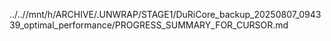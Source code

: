 ../..//mnt/h/ARCHIVE/.UNWRAP/STAGE1/DuRiCore_backup_20250807_094339_optimal_performance/PROGRESS_SUMMARY_FOR_CURSOR.md